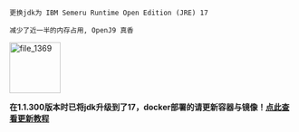`更换jdk为 IBM Semeru Runtime Open Edition (JRE) 17`

`减少了近一半的内存占用, OpenJ9 真香`

<img alt="file_1369" height="90" src="https://github.com/user-attachments/assets/e54b8d46-9c96-4b60-be85-cce6cf71e45b" width="90"/>

**在1.1.300版本时已将jdk升级到了17，docker部署的请更新容器与镜像！[点此查看更新教程](https://github.com/wushuo894/ani-rss/discussions/204)**
